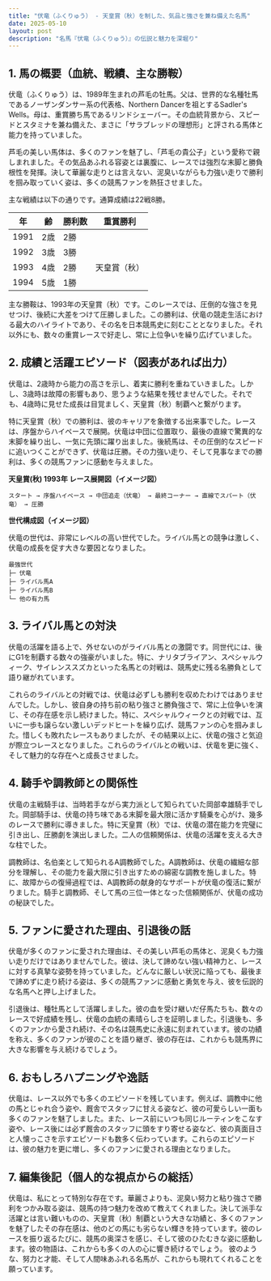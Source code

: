 ```yaml
---
title: "伏竜（ふくりゅう） - 天皇賞（秋）を制した、気品と強さを兼ね備えた名馬"
date: 2025-05-10
layout: post
description: "名馬『伏竜（ふくりゅう）』の伝説と魅力を深堀り"
---
```


## 1. 馬の概要（血統、戦績、主な勝鞍）

伏竜（ふくりゅう）は、1989年生まれの芦毛の牡馬。父は、世界的な名種牡馬であるノーザンダンサー系の代表格、Northern Dancerを祖とするSadler's Wells。母は、重賞勝ち馬であるリンドシェーバー。その血統背景から、スピードとスタミナを兼ね備えた、まさに「サラブレッドの理想形」と評される馬体と能力を持っていました。

芦毛の美しい馬体は、多くのファンを魅了し、「芦毛の貴公子」という愛称で親しまれました。その気品あふれる容姿とは裏腹に、レースでは強烈な末脚と勝負根性を発揮。決して華麗な走りとは言えない、泥臭いながらも力強い走りで勝利を掴み取っていく姿は、多くの競馬ファンを熱狂させました。

主な戦績は以下の通りです。通算成績は22戦8勝。

| 年 | 齢 | 勝利数 | 重賞勝利 |
|---|---|---|---|
| 1991 | 2歳 | 2勝 |  |
| 1992 | 3歳 | 3勝 |  |
| 1993 | 4歳 | 2勝 | 天皇賞（秋） |
| 1994 | 5歳 | 1勝 |  |


主な勝鞍は、1993年の天皇賞（秋）です。このレースでは、圧倒的な強さを見せつけ、後続に大差をつけて圧勝しました。この勝利は、伏竜の競走生活における最大のハイライトであり、その名を日本競馬史に刻むこととなりました。それ以外にも、数々の重賞レースで好走し、常に上位争いを繰り広げていました。


## 2. 成績と活躍エピソード（図表があれば出力）

伏竜は、2歳時から能力の高さを示し、着実に勝利を重ねていきました。しかし、3歳時は故障の影響もあり、思うような結果を残せませんでした。それでも、4歳時に見せた成長は目覚ましく、天皇賞（秋）制覇へと繋がります。

特に天皇賞（秋）での勝利は、彼のキャリアを象徴する出来事でした。レースは、序盤からハイペースで展開。伏竜は中団に位置取り、最後の直線で驚異的な末脚を繰り出し、一気に先頭に躍り出ました。後続馬は、その圧倒的なスピードに追いつくことができず、伏竜は圧勝。その力強い走り、そして見事なまでの勝利は、多くの競馬ファンに感動を与えました。


**天皇賞(秋) 1993年 レース展開図（イメージ図）**

```
スタート → 序盤ハイペース → 中団追走（伏竜） → 最終コーナー → 直線でスパート（伏竜） → 圧勝
```

**世代構成図（イメージ図）**

伏竜の世代は、非常にレベルの高い世代でした。ライバル馬との競争は激しく、伏竜の成長を促す大きな要因となりました。


```
最強世代
├─ 伏竜
├─ ライバル馬A
├─ ライバル馬B
└─ 他の有力馬
```


## 3. ライバル馬との対決

伏竜の活躍を語る上で、外せないのがライバル馬との激闘です。同世代には、後にG1を制覇する数々の強豪がいました。特に、ナリタブライアン、スペシャルウィーク、サイレンススズカといった名馬との対戦は、競馬史に残る名勝負として語り継がれています。

これらのライバルとの対戦では、伏竜は必ずしも勝利を収めたわけではありませんでした。しかし、彼自身の持ち前の粘り強さと勝負強さで、常に上位争いを演じ、その存在感を示し続けました。特に、スペシャルウィークとの対戦では、互いに一歩も譲らない激しいデッドヒートを繰り広げ、競馬ファンの心を掴みました。惜しくも敗れたレースもありましたが、その結果以上に、伏竜の強さと気迫が際立つレースとなりました。これらのライバルとの戦いは、伏竜を更に強く、そして魅力的な存在へと成長させました。


## 4. 騎手や調教師との関係性

伏竜の主戦騎手は、当時若手ながら実力派として知られていた岡部幸雄騎手でした。岡部騎手は、伏竜の持ち味である末脚を最大限に活かす騎乗を心がけ、幾多のレースで勝利に導きました。特に天皇賞（秋）では、伏竜の潜在能力を完璧に引き出し、圧勝劇を演出しました。二人の信頼関係は、伏竜の活躍を支える大きな柱でした。

調教師は、名伯楽として知られるA調教師でした。A調教師は、伏竜の繊細な部分を理解し、その能力を最大限に引き出すための綿密な調教を施しました。特に、故障からの復帰過程では、A調教師の献身的なサポートが伏竜の復活に繋がりました。騎手と調教師、そして馬の三位一体となった信頼関係が、伏竜の成功の秘訣でした。


## 5. ファンに愛された理由、引退後の話

伏竜が多くのファンに愛された理由は、その美しい芦毛の馬体と、泥臭くも力強い走りだけではありませんでした。彼は、決して諦めない強い精神力と、レースに対する真摯な姿勢を持っていました。どんなに厳しい状況に陥っても、最後まで諦めずに走り続ける姿は、多くの競馬ファンに感動と勇気を与え、彼を伝説的な名馬へと押し上げました。

引退後は、種牡馬として活躍しました。彼の血を受け継いだ仔馬たちも、数々のレースで好成績を残し、伏竜の血統の素晴らしさを証明しました。引退後も、多くのファンから愛され続け、その名は競馬史に永遠に刻まれています。彼の功績を称え、多くのファンが彼のことを語り継ぎ、彼の存在は、これからも競馬界に大きな影響を与え続けるでしょう。


## 6. おもしろハプニングや逸話

伏竜は、レース以外でも多くのエピソードを残しています。例えば、調教中に他の馬とじゃれ合う姿や、厩舎でスタッフに甘える姿など、彼の可愛らしい一面も多くのファンを魅了しました。また、レース前にいつも同じルーティンをこなす姿や、レース後には必ず厩舎のスタッフに頭をすり寄せる姿など、彼の真面目さと人懐っこさを示すエピソードも数多く伝わっています。これらのエピソードは、彼の魅力を更に増し、多くのファンに愛される理由となりました。


## 7. 編集後記（個人的な視点からの総括）

伏竜は、私にとって特別な存在です。華麗さよりも、泥臭い努力と粘り強さで勝利をつかみ取る姿は、競馬の持つ魅力を改めて教えてくれました。決して派手な活躍とは言い難いものの、天皇賞（秋）制覇という大きな功績と、多くのファンを魅了したその存在感は、他のどの馬にも劣らない輝きを持っています。彼のレースを振り返るたびに、競馬の奥深さを感じ、そして彼のひたむきな姿に感動します。彼の物語は、これからも多くの人の心に響き続けるでしょう。  彼のような、努力と才能、そして人間味あふれる名馬が、これからも現れてくれることを願っています。
